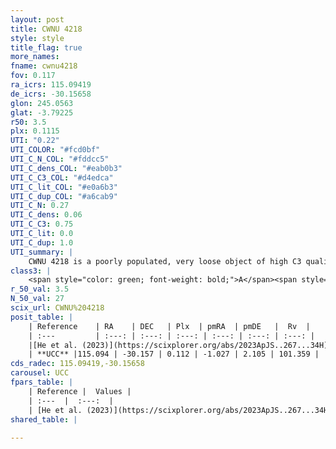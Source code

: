 ```yaml
---
layout: post
title: CWNU 4218
style: style
title_flag: true
more_names: 
fname: cwnu4218
fov: 0.117
ra_icrs: 115.09419
de_icrs: -30.15658
glon: 245.0563
glat: -3.79225
r50: 3.5
plx: 0.1115
UTI: "0.22"
UTI_COLOR: "#fcd0bf"
UTI_C_N_COL: "#fddcc5"
UTI_C_dens_COL: "#eab0b3"
UTI_C_C3_COL: "#d4edca"
UTI_C_lit_COL: "#e0a6b3"
UTI_C_dup_COL: "#a6cab9"
UTI_C_N: 0.27
UTI_C_dens: 0.06
UTI_C_C3: 0.75
UTI_C_lit: 0.0
UTI_C_dup: 1.0
UTI_summary: |
    CWNU 4218 is a poorly populated, very loose object of high C3 quality. It was recently reported in the literature.
class3: |
    <span style="color: green; font-weight: bold;">A</span><span style="color: #FFC300; font-weight: bold;">B</span>
r_50_val: 3.5
N_50_val: 27
scix_url: CWNU%204218
posit_table: |
    | Reference    | RA    | DEC   | Plx  | pmRA  | pmDE   |  Rv  |
    | :---         | :---: | :---: | :---: | :---: | :---: | :---: |
    |[He et al. (2023)](https://scixplorer.org/abs/2023ApJS..267...34H) | 115.08 | -30.152 | 0.111 | -1.035 | 2.13 | -- |
    | **UCC** |115.094 | -30.157 | 0.112 | -1.027 | 2.105 | 101.359 | 
cds_radec: 115.09419,-30.15658
carousel: UCC
fpars_table: |
    | Reference |  Values |
    | :---  |  :---:  |
    | [He et al. (2023)](https://scixplorer.org/abs/2023ApJS..267...34H) | `A0=1.5, m-M=14.65, logA=8.8` |
shared_table: |
    
---
```

